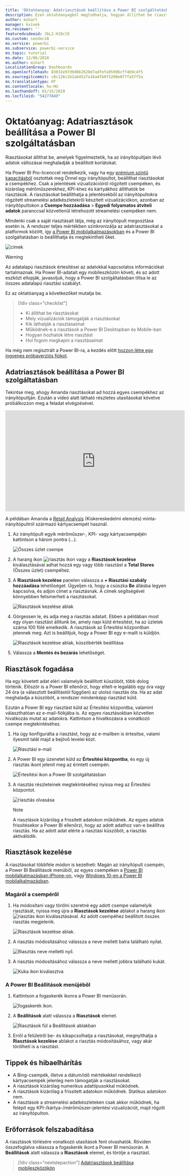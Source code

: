 ```yaml
---
title: 'Oktatóanyag: Adatriasztások beállítása a Power BI szolgáltatásban'
description: Ezen oktatóanyagból megtudhatja, hogyan állíthat be riasztásokat, amelyek figyelmeztetik, ha az irányítópultjain lévő adatok változásai meghaladják a Microsoft Power BI szolgáltatásban beállított korlátokat.
author: mihart
manager: kvivek
ms.reviewer: ''
featuredvideoid: JbL2-HJ8clE
ms.custom: seodec18
ms.service: powerbi
ms.subservice: powerbi-service
ms.topic: tutorial
ms.date: 12/06/2018
ms.author: mihart
LocalizationGroup: Dashboards
ms.openlocfilehash: 83032e97d9d6b2628d7adfefa95996cff469c4f5
ms.sourcegitcommit: c8c126c1b2ab4527a16a4fb8f5208e0f7fa5ff5a
ms.translationtype: HT
ms.contentlocale: hu-HU
ms.lasthandoff: 01/15/2019
ms.locfileid: "54277849"
---
```

# <a name="tutorial-set-data-alerts-in-power-bi-service"></a>Oktatóanyag: Adatriasztások beállítása a Power BI szolgáltatásban
Riasztásokat állíthat be, amelyek figyelmeztetik, ha az irányítópultjain lévő adatok változásai meghaladják a beállított korlátokat. 

Ha Power BI Pro-licenccel rendelkezik, vagy ha egy [prémium szintű kapacitásból](../service-premium.md) osztottak meg Önnel egy irányítópultot, beállíthat riasztásokat a csempékhez. Csak a jelentések vizualizációiról rögzített csempéken, és kizárólag mérőműszerekhez, KPI-khez és kártyákhoz állíthatók be riasztások. A riasztásokat beállíthatja a jelentésekből az irányítópultokra rögzített streamelési adatkészletekről készített vizualizációkon, azonban az irányítópultokon a **Csempe hozzáadása** > **Egyedi folyamatos átviteli adatok** paranccsal közvetlenül létrehozott streamelési csempéken nem. 

Mindenki csak a saját riasztásait látja, még az irányítópult megosztása esetén is. A rendszer teljes mértékben szinkronizálja az adatriasztásokat a platformok között, így [a Power BI mobilalkalmazásokban](mobile/mobile-set-data-alerts-in-the-mobile-apps.md) és a Power BI szolgáltatásban is beállíthatja és megtekintheti őket. 

![címek](../media/service-set-data-alerts/powerbi-alert-types-new.png)

> [!WARNING]
> Az adatalapú riasztások értesítései az adatokkal kapcsolatos információkat tartalmaznak. Ha Power BI-adatait egy mobileszközön követi, és az adott eszközt ellopják, javasoljuk, hogy a Power BI szolgáltatásban tiltsa le az összes adatalapú riasztási szabályt.
> 

Ez az oktatóanyag a következőket mutatja be.
> [!div class="checklist"]
> * Ki állíthat be riasztásokat
> * Mely vizualizációk támogatják a riasztásokat
> * Kik láthatják a riasztásaimat
> * Működnek-e a riasztások a Power BI Desktopban és Mobile-ban
> * Hogyan hozhatok létre riasztást
> * Hol fogom megkapni a riasztásaimat

Ha még nem regisztrált a Power BI-ra, a kezdés előtt [hozzon létre egy ingyenes próbaverziós fiókot](https://app.powerbi.com/signupredirect?pbi_source=web).

## <a name="set-data-alerts-in-power-bi-service"></a>Adatriasztások beállítása a Power BI szolgáltatásban
Tekintse meg, ahogy Amanda riasztásokat ad hozzá egyes csempékhez az irányítópultján. Ezután a videó alatt látható részletes utasításokat követve próbálkozzon meg a feladat elvégzésével.

<iframe width="560" height="315" src="https://www.youtube.com/embed/JbL2-HJ8clE" frameborder="0" allowfullscreen></iframe>

A példában Amanda a [Retail Analysis](http://go.microsoft.com/fwlink/?LinkId=529778) (Kiskereskedelmi elemzés) minta-irányítópultról származó kártyacsempét használ.

1. Az irányítópult egyik mérőműszer-, KPI- vagy kártyacsempéjén kattintson a három pontra (…).
   
   ![Összes üzlet csempe](media/end-user-alerts/powerbi-card.png)
2. A harang ikon ![riasztás ikon](media/end-user-alerts/power-bi-bell-icon.png) vagy a **Riasztások kezelése** kiválasztásával adhat hozzá egy vagy több riasztást a **Total Stores** (Összes üzlet) csempéhez.
   
1. A **Riasztások kezelése** panelen válassza a **+ Riasztási szabály hozzáadása** lehetőséget.  Ügyeljen rá, hogy a csúszka **Be** állásba legyen kapcsolva, és adjon címet a riasztásnak. A címek segítségével könnyebben felismerheti a riasztásokat.
   
   ![Riasztások kezelése ablak](media/end-user-alerts/powerbi-alert-title.png)
4. Görgessen le, és adja meg a riasztás adatait.  Ebben a példában most egy olyan riasztást állítunk be, amely napi küld értesítést, ha az üzletek száma 100 fölé emelkedik. A riasztások az Értesítési központban jelennek meg. Azt is beállítjuk, hogy a Power BI egy e-mailt is küldjön.
   
   ![Riasztások kezelése ablak, küszöbérték beállítása](media/end-user-alerts/power-bi-set-alert-details.png)
5. Válassza a **Mentés és bezárás** lehetőséget.

## <a name="receiving-alerts"></a>Riasztások fogadása
Ha egy követett adat eléri valamelyik beállított küszöböt, több dolog történik. Először is a Power BI ellenőrzi, hogy eltelt-e legalább egy óra vagy 24 óra (a választott beállítástól függően) az utolsó riasztás óta. Ha az adat meghaladja a küszöböt, a rendszer mindenképp riasztást küld.

Ezután a Power BI egy riasztást küld az Értesítési központba, valamint választhatóan az e-mail-fiókjába is. Az egyes riasztásokban közvetlen hivatkozás mutat az adatokra. Kattintson a hivatkozásra a vonatkozó csempe megtekintéséhez.  

1. Ha úgy konfigurálta a riasztást, hogy az e-mailben is értesítse, valami ilyesmit talál majd a bejövő levelei közt.
   
   ![Riasztási e-mail](media/end-user-alerts/powerbi-alerts-email.png)
2. A Power BI egy üzenetet küld az **Értesítési központba**, és egy új riasztás ikont jelenít meg az érintett csempén.
   
   ![Értesítési ikon a Power BI szolgáltatásban](media/end-user-alerts/powerbi-alert-notifications.png)
3. A riasztás részleteinek megtekintéséhez nyissa meg az Értesítési központot.
   
    ![riasztás olvasása](media/end-user-alerts/powerbi-alert-notification.png)
   
   > [!NOTE]
   > A riasztások kizárólag a frissített adatokon működnek. Az egyes adatok frissítésekor a Power BI ellenőrzi, hogy az adott adathoz van-e beállítva riasztás. Ha az adott adat elérte a riasztási küszöböt, a riasztás aktiválódik.
   > 
   > 

## <a name="managing-alerts"></a>Riasztások kezelése
A riasztásokat többféle módon is kezelheti: Magán az irányítópult csempén, a Power BI Beállítások menüből, az egyes csempéken a [Power BI mobilalkalmazásban iPhone-on](mobile/mobile-set-data-alerts-in-the-mobile-apps.md), vagy [Windows 10-en a Power BI mobilalkalmazásban](mobile/mobile-set-data-alerts-in-the-mobile-apps.md).

### <a name="from-the-tile-itself"></a>Magáról a csempéről
1. Ha módosítani vagy törölni szeretné egy adott csempe valamelyik riasztását, nyissa meg újra a **Riasztások kezelése** ablakot a harang ikon ![riasztás ikon](media/end-user-alerts/power-bi-bell-icon.png) kiválasztásával. Az adott csempéhez beállított összes riasztás megjelenik.
   
    ![Riasztások kezelése ablak](media/end-user-alerts/powerbi-see-alerts.png).
2. A riasztás módosításához válassza a neve mellett balra található nyilat.
   
    ![Riasztás neve melletti nyíl](media/end-user-alerts/powerbi-see-alerts-arrow.png).
3. A riasztás módosításához válassza a neve mellett jobbra található kukát.
   
      ![Kuka ikon kiválasztva](media/end-user-alerts/powerbi-see-alerts-delete.png)

### <a name="from-the-power-bi-settings-menu"></a>A Power BI Beállítások menüjéből
1. Kattintson a fogaskerék ikonra a Power BI menüsorán.
   
    ![fogaskerék ikon](media/end-user-alerts/powerbi-gear-icon.png).
2. A **Beállítások** alatt válassza a **Riasztások** elemet.
   
    ![Riasztások fül a Beállítások ablakban](media/end-user-alerts/powerbi-alert-settings.png)
3. Erről a felületről be- és kikapcsolhatja a riasztásokat, megnyithatja a **Riasztások kezelése** ablakot a riasztás módosításához, vagy akár törölheti is a riasztást.

## <a name="tips-and-troubleshooting"></a>Tippek és hibaelhárítás
* A Bing-csempék, illetve a dátum/idő mértékekkel rendelkező kártyacsempék jelenleg nem támogatják a riasztásokat.
* A riasztások kizárólag numerikus adattípusokkal működnek.
* A riasztások kizárólag a frissített adatokon működnek. Statikus adatokon nem.
* A riasztások a streamelési adatkészleteken csak akkor működnek, ha felépít egy KPI-/kártya-/mérőműszer-jelentési vizualizációt, majd rögzíti az irányítópulton.

## <a name="clean-up-resources"></a>Erőforrások felszabadítása
A riasztások törlésére vonatkozó utasítások fent olvashatók. Röviden összefoglalva válassza a fogaskerék ikont a Power BI menüsorán. A **Beállítások** alatt válassza a **Riasztások** elemet, és törölje a riasztást.

> [!div class="nextstepaction"]
> [Adatriasztások beállítása mobileszközökön](mobile/mobile-set-data-alerts-in-the-mobile-apps.md)


